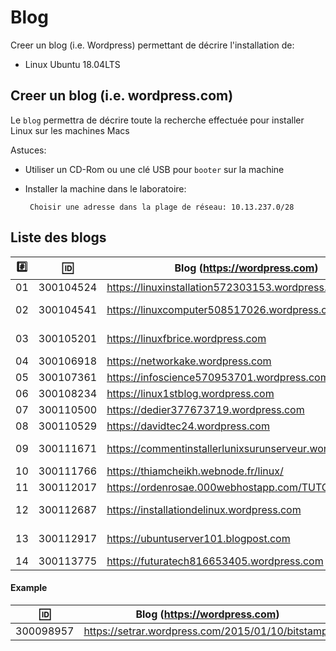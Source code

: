 
# Blog


Creer un blog (i.e. Wordpress) permettant de décrire l'installation de:

* Linux Ubuntu 18.04LTS

## Creer un blog (i.e. wordpress.com)

Le `blog` permettra de décrire toute la recherche effectuée pour installer Linux sur les machines Macs

Astuces: 

* Utiliser un CD-Rom ou une clé USB pour `booter` sur la machine

* Installer la machine dans le laboratoire:

       Choisir une adresse dans la plage de réseau: 10.13.237.0/28
       
## Liste des blogs

|:hash:| :id:      |   Blog (https://wordpress.com)                                 | Serveur      |
|------|-----------|----------------------------------------------------------------|--------------|
| 01   | 300104524 | https://linuxinstallation572303153.wordpress.com               | 10.13.237.19 |
| 02   | 300104541 | https://linuxcomputer508517026.wordpress.com                   | 10.13.237.41 :warning: |       
| 03   | 300105201 | https://linuxfbrice.wordpress.com                              | 10.13.237.78 :warning: |
| 04   | 300106918 | https://networkake.wordpress.com                               | 10.13.237.18 |
| 05   | 300107361 | https://infoscience570953701.wordpress.com                     | 10.13.237.99 |
| 06   | 300108234 | https://linux1stblog.wordpress.com                             | 10.13.237.55 |
| 07   | 300110500 | https://dedier377673719.wordpress.com                          | 10.13.237.75 |
| 08   | 300110529 | https://davidtec24.wordpress.com                               | 10.13.237.80 |
| 09   | 300111671 | https://commentinstallerlunixsurunserveur.wordpress.com/       | 10.13.237.63 :warning: |
| 10   | 300111766 | https://thiamcheikh.webnode.fr/linux/                          | 10.13.237.66 |
| 11   | 300112017 | https://ordenrosae.000webhostapp.com/TUTORIELS/                | 10.13.237.60 |
| 12   | 300112687 | https://installationdelinux.wordpress.com                      | 10.13.237.87 :warning: |
| 13   | 300112917 | https://ubuntuserver101.blogpost.com                           | 10.13.237.79 :bookmark: |
| 14   | 300113775 | https://futuratech816653405.wordpress.com                      | 10.13.237.77 |

#### Example

| :id:      |   Blog (https://wordpress.com)                          |
|-----------|---------------------------------------------------------|
| 300098957 | https://setrar.wordpress.com/2015/01/10/bitstamp/       | 


